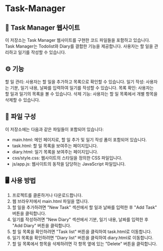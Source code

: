 # Task-Manager



## 📌 Task Manager 웹사이트
이 저장소는 Task Manager 웹사이트를 구현한 코드 파일들을 포함하고 있습니다.
Task Manager는 Todolist와 Diary를 결합한 기능을 제공합니다. 사용자는 할 일을 관리하고 일기를 작성할 수 있습니다.

## ⚙️ 기능
할 일 관리: 사용자는 할 일을 추가하고 목록으로 확인할 수 있습니다.
일기 작성: 사용자는 기분, 일기 내용, 날짜를 입력하여 일기를 작성할 수 있습니다.
목록 확인: 사용자는 할 일과 일기의 목록을 볼 수 있습니다.
삭제 기능: 사용자는 할 일 목록에서 개별 항목을 삭제할 수 있습니다.

## 📂 파일 구성

이 저장소에는 다음과 같은 파일들이 포함되어 있습니다:
- main.html: 메인 페이지로, 할 일 추가 및 일기 작성 폼이 포함되어 있습니다.
- task.html: 할 일 목록을 보여주는 페이지입니다.
- diary.html: 일기 목록을 보여주는 페이지입니다.
- css/style.css: 웹사이트의 스타일을 정의한 CSS 파일입니다.
- js/app.js: 웹사이트의 동작을 담당하는 JavaScript 파일입니다.

## 🖥️ 사용 방법

1. 프로젝트를 클론하거나 다운로드합니다.
2. 웹 브라우저에서 main.html 파일을 엽니다.
3. 할 일을 추가하려면 "New Task" 섹션에서 할 일과 날짜를 입력한 후 "Add Task" 버튼을 클릭합니다.
4. 일기를 작성하려면 "New Diary" 섹션에서 기분, 일기 내용, 날짜를 입력한 후 "Add Diary" 버튼을 클릭합니다.
5. 할 일 목록을 확인하려면 "Task list" 버튼을 클릭하여 task.html로 이동합니다.
6. 일기 목록을 확인하려면 "Diary list" 버튼을 클릭하여 diary.html로 이동합니다.
7. 할 일 목록에서 항목을 삭제하려면 각 항목 옆에 있는 "Delete" 버튼을 클릭합니다.
